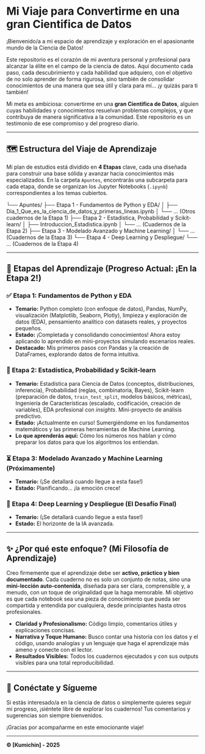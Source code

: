 #  Mi Viaje para Convertirme en una gran Cientifica de Datos 

¡Bienvenido/a a mi espacio de aprendizaje y exploración en el apasionante mundo de la Ciencia de Datos!

Este repositorio es el corazón de mi aventura personal y profesional para alcanzar la élite en el campo de la ciencia de datos. Aquí documento cada paso, cada descubrimiento y cada habilidad que adquiero, con el objetivo de no solo aprender de forma rigurosa, sino también de consolidar conocimientos de una manera que sea útil y clara para mí... ¡y quizás para ti también!

Mi meta es ambiciosa: convertirme en una **gran Cientifica de Datos**, alguien cuyas habilidades y conocimientos resuelvan problemas complejos, y que contribuya de manera significativa a la comunidad. Este repositorio es un testimonio de ese compromiso y del progreso diario.

---

## 🗺️ Estructura del Viaje de Aprendizaje

Mi plan de estudios está dividido en **4 Etapas** clave, cada una diseñada para construir una base sólida y avanzar hacia conocimientos más especializados. En la carpeta `Apuntes`, encontrarás una subcarpeta para cada etapa, donde se organizan los Jupyter Notebooks (`.ipynb`) correspondientes a los temas cubiertos.

└── Apuntes/
├── Etapa 1 - Fundamentos de Python y EDA/
│   ├── Dia_1_Que_es_la_ciencia_de_datos_y_primeras_lineas.ipynb
│   └── ... (Otros cuadernos de la Etapa 1)
├── Etapa 2 - Estadística, Probabilidad y Scikit-learn/
│   ├── Introduccion_Estadistica.ipynb
│   └── ... (Cuadernos de la Etapa 2)
├── Etapa 3 - Modelado Avanzado y Machine Learning/
│   └── ... (Cuadernos de la Etapa 3)
└── Etapa 4 - Deep Learning y Despliegue/
└── ... (Cuadernos de la Etapa 4)


---

## 🌟 Etapas del Aprendizaje (Progreso Actual: ¡En la Etapa 2!)

### **✅ Etapa 1: Fundamentos de Python y EDA**
* **Temario:** Python completo (con enfoque de datos), Pandas, NumPy, visualización (Matplotlib, Seaborn, Plotly), limpieza y exploración de datos (EDA), pensamiento analítico con datasets reales, y proyectos pequeños.
* **Estado:** ¡Completada y consolidando conocimientos! Ahora estoy aplicando lo aprendido en mini-proyectos simulando escenarios reales.
* **Destacado:** Mis primeros pasos con Pandas y la creación de DataFrames, explorando datos de forma intuitiva.

### **🚀 Etapa 2: Estadística, Probabilidad y Scikit-learn**
* **Temario:** Estadística para Ciencia de Datos (conceptos, distribuciones, inferencia), Probabilidad (reglas, combinatoria, Bayes), Scikit-learn (preparación de datos, `train_test_split`, modelos básicos, métricas), Ingeniería de Características (escalado, codificación, creación de variables), EDA profesional con *insights*. Mini-proyecto de análisis predictivo.
* **Estado:** ¡Actualmente en curso! Sumergiéndome en los fundamentos matemáticos y las primeras herramientas de Machine Learning.
* **Lo que aprenderás aquí:** Cómo los números nos hablan y cómo preparar los datos para que los algoritmos los entiendan.

### **⏳ Etapa 3: Modelado Avanzado y Machine Learning (Próximamente)**
* **Temario:** (¡Se detallará cuando llegue a esta fase!)
* **Estado:** Planificando... ¡la emoción crece!

### **🔮 Etapa 4: Deep Learning y Despliegue (El Desafío Final)**
* **Temario:** (¡Se detallará cuando llegue a esta fase!)
* **Estado:** El horizonte de la IA avanzada.

---

## ✨ ¿Por qué este enfoque? (Mi Filosofía de Aprendizaje)

Creo firmemente que el aprendizaje debe ser **activo, práctico y bien documentado**. Cada cuaderno no es solo un conjunto de notas, sino una **mini-lección auto-contenida**, diseñada para ser clara, comprensible y, a menudo, con un toque de originalidad que la haga memorable. Mi objetivo es que cada notebook sea una pieza de conocimiento que pueda ser compartida y entendida por cualquiera, desde principiantes hasta otros profesionales.

* **Claridad y Profesionalismo:** Código limpio, comentarios útiles y explicaciones concisas.
* **Narrativa y Toque Humano:** Busco contar una historia con los datos y el código, usando analogías y un lenguaje que haga el aprendizaje más ameno y conecte con el lector.
* **Resultados Visibles:** Todos los cuadernos ejecutados y con sus outputs visibles para una total reproducibilidad.

---

## 🤝 Conéctate y Sígueme

Si estás interesado/a en la ciencia de datos o simplemente quieres seguir mi progreso, ¡siéntete libre de explorar los cuadernos! Tus comentarios y sugerencias son siempre bienvenidos.

¡Gracias por acompañarme en este emocionante viaje!

---

**© [Kumichin] - 2025**

